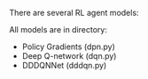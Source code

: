 There are several RL agent models:

All models are in directory: 

- Policy Gradients (dpn.py)
- Deep Q-network (dqn.py)
- DDDQNNet (dddqn.py)
